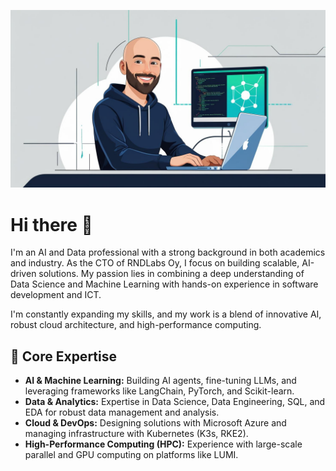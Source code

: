 ![Your Name's Profile Picture](https://raw.githubusercontent.com/a0w3b/a0w3b/main/assets/anssi-avatar.png)
# Hi there 👋

I'm an AI and Data professional with a strong background in both academics and industry. As the CTO of RNDLabs Oy, I focus on building scalable, AI-driven solutions. My passion lies in combining a deep understanding of Data Science and Machine Learning with hands-on experience in software development and ICT.

I'm constantly expanding my skills, and my work is a blend of innovative AI, robust cloud architecture, and high-performance computing.


## 🚀 Core Expertise

- **AI & Machine Learning:** Building AI agents, fine-tuning LLMs, and leveraging frameworks like LangChain, PyTorch, and Scikit-learn.
- **Data & Analytics:** Expertise in Data Science, Data Engineering, SQL, and EDA for robust data management and analysis.
- **Cloud & DevOps:** Designing solutions with Microsoft Azure and managing infrastructure with Kubernetes (K3s, RKE2).
- **High-Performance Computing (HPC):** Experience with large-scale parallel and GPU computing on platforms like LUMI.
<!--
**a0w3b/a0w3b** is a ✨ _special_ ✨ repository because its `README.md` (this file) appears on your GitHub profile.

Here are some ideas to get you started:

- 🔭 I’m currently working on ...
- 🌱 I’m currently learning ...
- 👯 I’m looking to collaborate on ...
- 🤔 I’m looking for help with ...
- 💬 Ask me about ...
- 📫 How to reach me: ...
- 😄 Pronouns: ...
- ⚡ Fun fact: ...
-->
